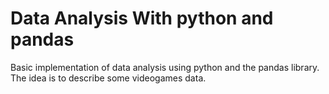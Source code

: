 # Data Analysis With python and pandas
Basic implementation of data analysis using python and the pandas library. The idea is to describe some videogames data.